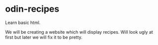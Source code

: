 # odin-recipes

Learn basic html.

We will be creating a website which will display recipes. Will look ugly at first but later we will fix it to be pretty.